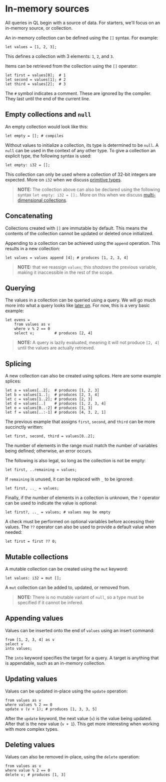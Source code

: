 # In-memory sources
All queries in QL begin with a source of data. For starters, we'll focus on an in-memory source, or collection.

An in-memory collection can be defined using the `[]` syntax. For example:
```
let values = [1, 2, 3];
```

This defines a collection with 3 elements: `1`, `2`, and `3`.

Items can be retrieved from the collection using the `[]` operator:
```
let first = values[0];  # 1
let second = values[1]; # 2
let third = values[2];  # 3  
```

The `#` symbol indicates a comment. These are ignored by the compiler. They last until the end of the current line.

## Empty collections and `null`
An empty collection would look like this:
```
let empty = []; # compiles
```

Without values to initialize a collection, its type is determined to be `null`. A `null` can be used in the context of any other type. To give a collection an explicit type, the following syntax is used:
```
let empty: i32 = [];
```

This collection can only be used where a collection of 32-bit integers are expected. More on `i32` when we discuss [primitive types](./primitive-types.md). 

> **NOTE:** The collection above can also be declared using the following syntax `let empty: i32 = [];`. More on this when we discuss [multi-dimensional collections](./vectors.md).

## Concatenating
Collections created with `[]` are immutable by default. This means the contents of the collection cannot be updated or deleted once initialized.

Appending to a collection can be achieved using the `append` operation. This results in a new collection:
```
let values = values append [4]; # produces [1, 2, 3, 4]
```

> **NOTE:** that we reassign `values`; this *shadows* the previous variable, making it inaccessible in the rest of the scope.

## Querying
The values in a collection can be queried using a query. We will go much more into what a query looks like [later on](./queries.md). For now, this is a very basic example:
```
let evens = 
    from values as v
    where v % 2 == 0
    select v;         # produces [2, 4] 
```

> **NOTE:** A query is lazily evaluated, meaning it will not produce `[2, 4]` until the values are actually retrieved.

## Splicing
A new collection can also be created using splices. Here are some example splices:
```
let a = values[..2];  # produces [1, 2, 3]
let b = values[1..];  # produces [2, 3, 4]
let c = values[1..2]; # produces [2, 3]
let d = values[..]    # produces [1, 2, 3, 4]
let e = values[0..:2] # produces [1, 3]
let f = values[..:-1] # produces [4, 3, 2, 1]
```

The previous example that assigns `first`, `second`, and `third` can be more succinctly written:
```
let first, second, third = values[0..2];
```

The number of elements in the range must match the number of variables being defined; otherwise, an error occurs.

The following is also legal, so long as the collection is not be empty:
```
let first, ..remaining = values;
```

If `remaining` is unused, it can be replaced with `_` to be ignored:
```
let first, .._ = values;
```

Finally, if the number of elements in a collection is unknown, the `?` operator can be used to indicate the value is optional:
```
let first?, .._ = values; # values may be empty
```

A check must be performed on optional variables before accessing their values. The `??` operator can also be used to provide a default value when needed:
```
let first = first ?? 0;
``` 

## Mutable collections
A mutable collection can be created using the `mut` keyword:
```
let values: i32 = mut [];
```

A `mut` collection can be added to, updated, or removed from. 

> **NOTE:** There is no mutable variant of `null`, so a type must be specified if it cannot be infered.

## Appending values
Values can be inserted onto the end of `values` using an insert command:
```
from [1, 2, 3, 4] as v
select v
into values;
```

The `into` keyword specifies the target for a query. A target is anything that is appendable, such as an in-memory collection.

## Updating values
Values can be updated in-place using the `update` operation:
```
from values as v
where values % 2 == 0
update v (v + 1); # produces [1, 3, 3, 5]
```

After the `update` keyword, the next value (`v`) is the value being updated. After that is the new value (`v + 1`). This get more interesting when working with more complex types.

## Deleting values
Values can also be removed in-place, using the `delete` operation:
```
from values as v
where value % 2 == 0
delete v; # produces [1, 3]
```